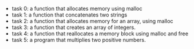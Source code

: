- task 0: a function that allocates memory using malloc
- task 1: a function that concatenates two strings
- task 2: a function that allocates memory for an array, using malloc
- task 3: a function that creates an array of integers.
- task 4: a function that reallocates a memory block using malloc and free
- task 5: a program that multiplies two positive numbers.
